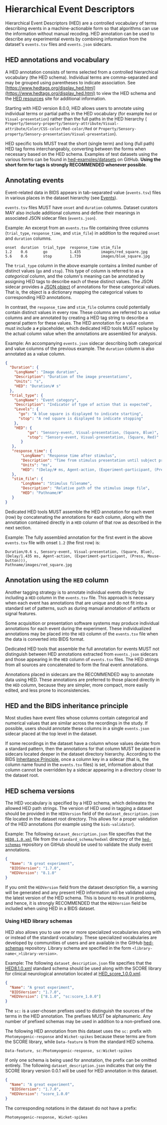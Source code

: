 # Hierarchical Event Descriptors

Hierarchical Event Descriptors (HED) are a controlled vocabulary of terms describing
events in a machine-actionable form so that algorithms can use the information without
manual recoding.
HED annotation can be used to describe any experimental events by combining
information from the dataset's `events.tsv` files and `events.json` sidecars.

## HED annotations and vocabulary

A HED annotation consists of terms selected from a controlled
hierarchical vocabulary (the HED schema).
Individual terms are comma-separated and may be grouped using parentheses to indicate
association.
See [https://www.hedtags.org/display_hed.html](https://www.hedtags.org/display_hed.html)
to view the HED schema and the
[HED resources](https://www.hed-resources.org) site for additional information.

Starting with HED version 8.0.0, HED allows users to annotate using individual
terms or partial paths in the HED vocabulary (for example `Red` or `Visual-presentation`)
rather than the full paths in the HED hierarchy (
`Property/Sensory-property/Sensory-attribute/Visual-attribute/Color/CSS-color/Red-color/Red`
or
`Property/Sensory-property/Sensory-presentation/Visual-presentation`).

HED specific tools MUST treat the short (single term) and long (full path) HED tag forms interchangeably,
converting between the forms when necessary based on the HED schema.
Examples of test datasets using the various forms can be found in
[hed-examples/datasets](https://github.com/hed-standard/hed-examples/tree/main/datasets)
on GitHub.
**Using the short form for tags is strongly RECOMMENDED whenever possible**.

## Annotating events

Event-related data in BIDS appears in tab-separated value (`events.tsv`)
files in various places in the dataset hierarchy
(see [Events](../modality-specific-files/task-events.md)).

`events.tsv` files MUST have `onset` and `duration` columns.
Dataset curators MAY also include additional columns and define their
meanings in associated JSON sidecar files (`events.json`).

Example: An excerpt from an `events.tsv` file containing three columns
(`trial_type`, `response_time`, and `stim_file`) in addition to
the required `onset` and `duration` columns.

```Text
onset  duration  trial_type  response_time stim_file
1.2    0.6       go          1.435         images/red_square.jpg
5.6    0.6       stop        1.739         images/blue_square.jpg
```

The `trial_type` column in the above example contains a limited number of distinct
values (`go` and `stop`).
This type of column is referred to as a *categorical* column,
and the column's meaning can be annotated by assigning HED tags to describe
each of these distinct values.
The JSON sidecar provides a [JSON object](https://www.json.org/json-en.html) of annotations for these categorical values.
That is, the object is a dictionary mapping the categorical values to corresponding HED annotations.

In contrast, the `response_time` and `stim_file` columns could potentially contain
distinct values in every row.
These columns are referred to as *value* columns and are annotated by creating
a HED tag string to describe a general pattern for these values.
The HED annotation for a value column must include a `#` placeholder,
which dedicated HED tools MUST replace by the actual column value when the annotations
are assembled for analysis.

Example: An accompanying `events.json` sidecar describing both categorical and
value columns of the previous example.
The `duration` column is also annotated as a value column.

```JSON
{
  "Duration": {
    "LongName": "Image duration",
    "Description": "Duration of the image presentations",
    "Units": "s",
    "HED": "Duration/# s"
  },
  "trial_type": {
    "LongName": "Event category",
    "Description": "Indicator of type of action that is expected",
    "Levels": {
      "go": "A blue square is displayed to indicate starting",
      "stop": "A red square is displayed to indicate stopping"
    },
    "HED": {
          "go": "Sensory-event, Visual-presentation, (Square, Blue)",
          "stop": "Sensory-event, Visual-presentation, (Square, Red)"
       }
   },
   "response_time": {
       "LongName": "Response time after stimulus",
       "Description": "Time from stimulus presentation until subject presses button",
       "Units": "ms",
       "HED": "(Delay/# ms, Agent-action, (Experiment-participant, (Press, Mouse-button))),"
   },
   "stim_file": {
       "LongName": "Stimulus filename",
       "Description": "Relative path of the stimulus image file",
       "HED": "Pathname/#"
   }
}
```

Dedicated HED tools MUST assemble the HED annotation for each event (row) by concatenating the
annotations for each column, along with the annotation contained directly in a `HED` column
of that row as described in the next section.

Example: The fully assembled annotation for the first event in the above
`events.tsv` file with onset `1.2` (the first row) is:

```Text
Duration/0.6 s, Sensory-event, Visual-presentation, (Square, Blue),
(Delay/1.435 ms, Agent-action, (Experiment-participant, (Press, Mouse-button))),
Pathname/images/red_square.jpg
```

## Annotation using the `HED` column

Another tagging strategy is to annotate individual events directly by
including a `HED` column in the `events.tsv` file.
This approach is necessary when each event has annotations that are unique
and do not fit into a standard set of patterns,
such as during manual annotation of artifacts or signal features.

Some acquisition or presentation software systems may produce
individual annotations for each event during the experiment.
These individualized annotations may be placed into the `HED` column of the `events.tsv` file
when the data is converted into BIDS format.

Dedicated HED tools that assemble the full annotation for events MUST not distinguish
between HED annotations extracted from `events.json` sidecars and those
appearing in the `HED` column of `events.tsv` files.
The HED strings from all sources are concatenated to form the final
event annotations.

Annotations placed in sidecars are the RECOMMENDED way to annotate data using HED.
These annotations are preferred to those placed
directly in the `HED` column, because they are simpler, more compact,
more easily edited, and less prone to inconsistencies.

## HED and the BIDS inheritance principle

Most studies have event files whose columns contain categorical and
numerical values that are similar across the recordings in the study.
If possible, users should annotate these columns in a single
`events.json` sidecar placed at the top level in the dataset.

If some recordings in the dataset have a column whose values deviate from a
standard pattern, then the annotations for that column MUST be placed in
sidecars located deeper in the dataset directory hierarchy.
According to the BIDS [Inheritance Principle](../common-principles.md#the-inheritance-principle),
once a column key in a sidecar (that is, the column name found in the `events.tsv` files) is set,
information about that column cannot be overridden by a sidecar appearing in a directory
closer to the dataset root.

## HED schema versions

The HED vocabulary is specified by a HED schema,
which delineates the allowed HED path strings.
The version of HED used in tagging a dataset should be provided in the `HEDVersion`
field of the `dataset_description.json` file located in the dataset root directory.
This allows for a proper validation of the HED annotations
(for example using the `bids-validator`).

Example: The following `dataset_description.json` file specifies that the
[`HED8.1.0.xml`](https://github.com/hed-standard/hed-schemas/blob/main/standard_schema/hedxml/HED8.1.0.xml)
file from the `standard_schema/hedxml` directory of the
[`hed-schemas`](https://github.com/hed-standard/hed-schemas)
repository on GitHub should be used to validate the study event annotations.

```JSON
{
  "Name": "A great experiment",
  "BIDSVersion": "1.7.0",
  "HEDVersion": "8.1.0"
}
```

If you omit the `HEDVersion` field from the dataset description file,
a warning will be generated and
any present HED information will be validated using the latest version of the HED schema.
This is bound to result in problems, and hence, it is strongly RECOMMENDED that the
`HEDVersion` field be included when using HED in a BIDS dataset.

### Using HED library schemas

HED also allows you to use one or more specialized vocabularies along with or instead of
the standard vocabulary. These specialized vocabularies are developed by
communities of users and are available in the GitHub
[hed-schemas](https://github.com/hed-standard/hed-schemas) repository.
Library schema are specified in the form `<library-name<_>library-version>`.

Example: The following `dataset_description.json` file specifies that the
[HED8.1.0.xml](https://github.com/hed-standard/hed-schemas/blob/main/standard_schema/hedxml/HED8.1.0.xml)
standard schema should be used along with the
SCORE library for clinical neurological annotation located at
[HED_score_1.0.0.xml](https://github.com/hed-standard/hed-schemas/blob/main/library_schemas/score/hedxml/HED_score_1.0.0.xml).

```JSON
{
  "Name": "A great experiment",
  "BIDSVersion": "1.7.0",
  "HEDVersion": ["8.1.0", "sc:score_1.0.0"]
}
```
The `sc:` is a user-chosen prefixes used to distinguish the sources
of the terms in the HED annotation.
The prefixes MUST be alphanumeric.
Any number of prefixed schemas may be used in addition to a non-prefixed one.

The following HED annotation from this dataset uses the `sc:` prefix with
`Photomyogenic-response` and `Wicket-spikes` because these terms are from the
SCORE library, while `Data-feature` is from the standard HED schema.

```Text
Data-feature, sc:Photomyogenic-response, sc:Wicket-spikes
```

If only one schema is being used for annotation, the prefix can be omitted entirely.
The following `dataset_description.json` indicates that only the SCORE library version
0.0.1 will be used for HED annotation in this dataset.

```JSON
{
  "Name": "A great experiment",
  "BIDSVersion": "1.7.0",
  "HEDVersion": "score_1.0.0"
}
```

The corresponding notations in the dataset do not have a prefix:

```Text
Photomyogenic-response, Wicket-spikes
```

